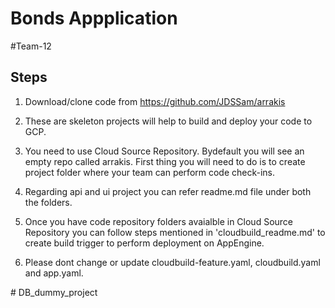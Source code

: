 # Bonds Appplication
#Team-12
## Steps

<p>

1. Download/clone code from https://github.com/JDSSam/arrakis

2. These are skeleton projects will help to build and deploy your code to GCP. 

3. You need to use Cloud Source Repository. Bydefault you will see an empty repo called arrakis. First thing you will need to do is to create project folder where your team can perform code check-ins.

4. Regarding api and ui project you can refer readme.md file under both the folders.

5. Once you have code repository folders avaialble in Cloud Source Repository you can follow steps mentioned in 'cloudbuild_readme.md' to create build trigger to perform deployment on AppEngine.

6. Please dont change or update cloudbuild-feature.yaml, cloudbuild.yaml and app.yaml.
</p>
# DB_dummy_project
